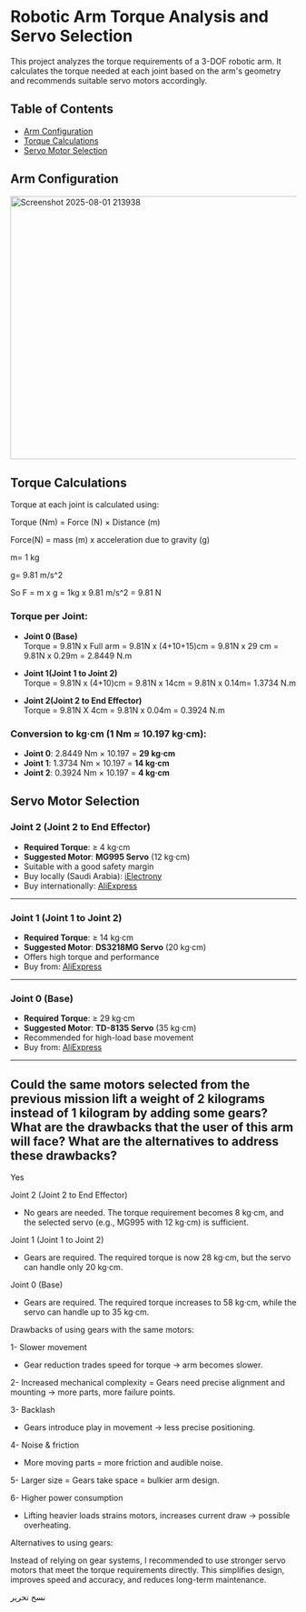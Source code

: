 # Robotic Arm Torque Analysis and Servo Selection

This project analyzes the torque requirements of a 3-DOF robotic arm. It calculates the torque needed at each joint based on the arm's geometry and recommends suitable servo motors accordingly.



## Table of Contents
- [Arm Configuration](#arm-configuration)
- [Torque Calculations](#torque-calculations)
- [Servo Motor Selection](#servo-motor-selection)




## Arm Configuration

<img width="580" height="463" alt="Screenshot 2025-08-01 213938" src="https://github.com/user-attachments/assets/1653fd5a-e54d-4cba-9f54-4c7a6de685fd" />



## Torque Calculations

Torque at each joint is calculated using:

Torque (Nm) = Force (N) × Distance (m)

Force(N) = mass (m) x acceleration due to gravity (g)

m= 1 kg

g= 9.81 m/s^2

So F = m x g = 1kg x 9.81 m/s^2 = 9.81 N

### Torque per Joint:

- **Joint 0 (Base)**  
  Torque = 9.81N x Full arm = 9.81N x (4+10+15)cm = 9.81N x 29 cm = 9.81N x 0.29m = 2.8449 N.m
  
- **Joint 1(Joint 1 to Joint 2)**  
  Torque = 9.81N x (4+10)cm = 9.81N x 14cm = 9.81N x 0.14m= 1.3734 N.m

- **Joint 2(Joint 2 to End Effector)**  
  Torque = 9.81N X 4cm = 9.81N x 0.04m = 0.3924 N.m

### Conversion to kg·cm (1 Nm ≈ 10.197 kg·cm):

- **Joint 0**: 2.8449 Nm × 10.197 = **29 kg·cm**  
- **Joint 1**: 1.3734 Nm × 10.197 = **14 kg·cm**  
- **Joint 2**: 0.3924 Nm × 10.197 = **4 kg·cm**

## Servo Motor Selection

### Joint 2 (Joint 2 to End Effector)
- **Required Torque**: ≥ 4 kg·cm  
- **Suggested Motor**: **MG995 Servo** (12 kg·cm)  
- Suitable with a good safety margin  
- Buy locally (Saudi Arabia): [iElectrony](https://ielectrony.com/product/%D8%B3%D9%8A%D8%B1%D9%81%D9%88-%D9%85%D9%88%D8%AA%D8%B1-12%D9%83%D8%AC%D9%85-3)  
- Buy internationally: [AliExpress](https://ar.aliexpress.com/item/1005005061251086.html)

---

### Joint 1 (Joint 1 to Joint 2)
- **Required Torque**: ≥ 14 kg·cm  
- **Suggested Motor**: **DS3218MG Servo** (20 kg·cm)  
- Offers high torque and performance  
- Buy from: [AliExpress](https://ar.aliexpress.com/item/1005007495298378.html)

---

### Joint 0 (Base)
- **Required Torque**: ≥ 29 kg·cm  
- **Suggested Motor**: **TD-8135 Servo** (35 kg·cm)  
- Recommended for high-load base movement  
- Buy from: [AliExpress](https://ar.aliexpress.com/item/1005007463297677.html)

---

## Could the same motors selected from the previous mission lift a weight of 2 kilograms instead of 1 kilogram by adding some gears? What are the drawbacks that the user of this arm will face? What are the alternatives to address these drawbacks?
Yes

Joint 2 (Joint 2 to End Effector)
- No gears are needed. The torque requirement becomes 8 kg·cm, and the selected servo (e.g., MG995 with 12 kg·cm) is sufficient.

Joint 1 (Joint 1 to Joint 2)
- Gears are required. The required torque is now 28 kg·cm, but the servo can handle only 20 kg·cm.

Joint 0 (Base)
- Gears are required. The required torque increases to 58 kg·cm, while the servo can handle up to 35 kg·cm.

Drawbacks of using gears with the same motors:

1- Slower movement
- Gear reduction trades speed for torque → arm becomes slower.

2- Increased mechanical complexity
= Gears need precise alignment and mounting → more parts, more failure points.

3- Backlash
- Gears introduce play in movement → less precise positioning.

4- Noise & friction
- More moving parts = more friction and audible noise.

5- Larger size
= Gears take space = bulkier arm design.

6- Higher power consumption
- Lifting heavier loads strains motors, increases current draw → possible overheating.

Alternatives to using gears: 

Instead of relying on gear systems, I recommended to use stronger servo motors that meet the torque requirements directly. This simplifies design, improves speed and accuracy, and reduces long-term maintenance.






نسخ
تحرير
